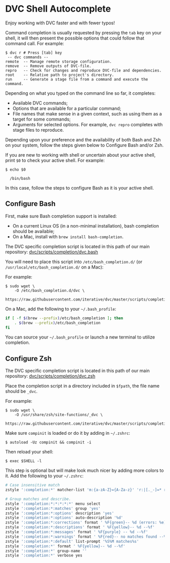 # DVC Shell Autocomplete

Enjoy working with DVC faster and with fewer typos!

Command completion is usually requested by pressing the `tab` key on your shell,
it will then present the possible options that could follow that command call.
For example:

```dvc
$ dvc r # Press [tab] key
 -- dvc commands --
remote  -- Manage remote storage configuration.
remove  -- Remove outputs of DVC-file.
repro   -- Check for changes and reproduce DVC-file and dependencies.
root    -- Relative path to project's directory.
run     -- Generate a stage file from a command and execute the command.
```

Depending on what you typed on the command line so far, it completes:

- Available DVC commands;
- Options that are available for a particular command;
- File names that make sense in a given context, such as using them as a target
  for some commands;
- Arguments for selected options. For example, `dvc repro` completes with stage
  files to reproduce.

Depending upon your preference and the availability of both Bash and Zsh on your
system, follow the steps given below to Configure Bash and/or Zsh.

If you are new to working with shell or uncertain about your active shell, print
`$0` to check your active shell. For example:

```dvc
$ echo $0

  /bin/bash
```

In this case, follow the steps to configure Bash as it is your active shell.

## Configure Bash

First, make sure Bash completion support is installed:

- On a current Linux OS (in a non-minimal installation), bash completion should
  be available;
- On a Mac, install with `brew install bash-completion`.

The DVC specific completion script is located in this path of our main
repository:
[dvc/scripts/completion/dvc.bash](https://github.com/iterative/dvc/blob/master/scripts/completion/dvc.bash)

You will need to place this script into `/etc/bash_completion.d/` (or
`/usr/local/etc/bash_completion.d/` on a Mac):

For example:

```dvc
$ sudo wget \
    -O /etc/bash_completion.d/dvc \
    https://raw.githubusercontent.com/iterative/dvc/master/scripts/completion/dvc.bash
```

On a Mac, add the following to your `~/.bash_profile`:

```bash
if [ -f $(brew --prefix)/etc/bash_completion ]; then
    . $(brew --prefix)/etc/bash_completion
fi
```

You can source your `~/.bash_profile` or launch a new terminal to utilize
completion.

## Configure Zsh

The DVC specific completion script is located in this path of our main
repository:
[dvc/scripts/completion/dvc.zsh](https://github.com/iterative/dvc/blob/master/scripts/completion/dvc.zsh)

Place the completion script in a directory included in `$fpath`, the file name
should be `_dvc`.

For example:

```dvc
$ sudo wget \
    -O /usr/share/zsh/site-functions/_dvc \
    https://raw.githubusercontent.com/iterative/dvc/master/scripts/completion/dvc.zsh
```

Make sure `compinit` is loaded or do it by adding in `~/.zshrc`:

```dvc
$ autoload -Uz compinit && compinit -i
```

Then reload your shell:

```dvc
$ exec $SHELL -l
```

This step is optional but will make look much nicer by adding more colors to it.
Add the following to your `~/.zshrc`:

```bash
# Case insensitive match
zstyle ':completion:*' matcher-list 'm:{a-zA-Z}={A-Za-z}' 'r:|[._-]=* r:|=*' 'l:|=* r:|=*'

# Group matches and describe.
zstyle ':completion:*:*:*:*:*' menu select
zstyle ':completion:*:matches' group 'yes'
zstyle ':completion:*:options' description 'yes'
zstyle ':completion:*:options' auto-description '%d'
zstyle ':completion:*:corrections' format ' %F{green}-- %d (errors: %e) --%f'
zstyle ':completion:*:descriptions' format ' %F{yellow}-- %d --%f'
zstyle ':completion:*:messages' format ' %F{purple} -- %d --%f'
zstyle ':completion:*:warnings' format ' %F{red}-- no matches found --%f'
zstyle ':completion:*:default' list-prompt '%S%M matches%s'
zstyle ':completion:*' format ' %F{yellow}-- %d --%f'
zstyle ':completion:*' group-name ''
zstyle ':completion:*' verbose yes
```

